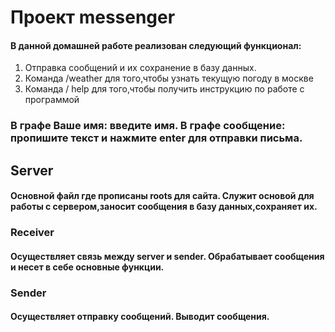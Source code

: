 # Проект messenger

#### В данной домашней работе реализован следующий функционал:
1. Отправка сообщений и их сохранение в базу данных.
2. Команда /weather для того,чтобы узнать текущую погоду в москве
3. Команда / help для того,чтобы получить инструкцию по работе с программой

### В графе Ваше имя: введите имя. В графе сообщение: пропишите текст и нажмите enter для отправки письма.

## Server
#### Основной файл где прописаны roots для сайта. Служит основой для работы с сервером,заносит сообщения в базу данных,сохраняет их.
### Receiver 
#### Осуществляет связь между server и sender. Обрабатывает сообщения и несет в себе основные функции.
### Sender
#### Осуществляет отправку сообщений. Выводит сообщения.